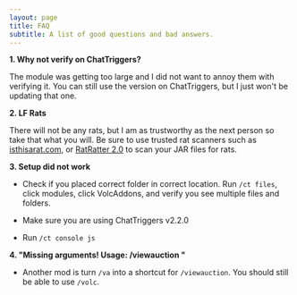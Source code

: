 ```yaml
---
layout: page
title: FAQ
subtitle: A list of good questions and bad answers.
---
```


**1. Why not verify on ChatTriggers?**

The module was getting too large and I did not want to annoy them with verifying it. You can still use the version on ChatTriggers, but I just won't be updating that one.


**2. LF Rats**

There will not be any rats, but I am as trustworthy as the next person so take that what you will. Be sure to use trusted rat scanners such as [isthisarat.com](https://isthisarat.com/), or [RatRatter 2.0](https://ktibow.github.io/RatRater2/) to scan your JAR files for rats.


**3. Setup did not work**

- Check if you placed correct folder in correct location. Run `/ct files`, click modules, click VolcAddons, and verify you see multiple files and folders.

- Make sure you are using ChatTriggers v2.2.0

- Run `/ct console js`


**4. "Missing arguments! Usage: /viewauction <auction id>"**

- Another mod is turn `/va` into a shortcut for `/viewauction`. You should still be able to use `/volc`.
